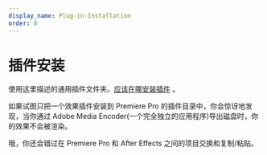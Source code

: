 ```yaml
---
display_name: Plug-in-Installation
order: 8
---
```


# 插件安装

使用这里描述的通用插件文件夹。[应该在哪安装插件](../intro/where-installers-should-put-plug-ins.html) 。

如果试图只把一个效果插件安装到 Premiere Pro 的插件目录中，你会惊讶地发现，当你通过 Adobe Media Encoder(一个完全独立的应用程序)导出磁盘时，你的效果不会被渲染。

哦，你还会错过在 Premiere Pro 和 After Effects 之间的项目交换和复制/粘贴。
